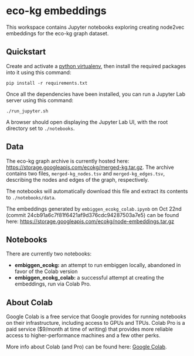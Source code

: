 # eco-kg embeddings

This workspace contains Jupyter notebooks exploring creating node2vec embeddings for the eco-kg graph dataset.

## Quickstart

Create and activate a [python virtualenv](https://docs.python.org/3/library/venv.html), then install the required packages into it using this command:

```
pip install -r requirements.txt
```

Once all the dependencies have been installed, you can run a Jupyter Lab server using this command:

```
./run_jupyter.sh
```

A browser should open displaying the Jupyter Lab UI, with the root directory set to `./notebooks`.

## Data

The eco-kg graph archive is currently hosted here: https://storage.googleapis.com/ecokg/merged-kg.tar.gz.
The archive contains two files, `merged-kg_nodes.tsv` and `merged-kg_edges.tsv`, describing the nodes
and edges of the graph, respectively.

The notebooks will automatically download this file and extract its contents to `./notebooks/data`.

The embeddings generated by `embiggen_ecokg_colab.ipynb` on Oct 22nd (commit 24cb91a6c7f81f6421af9d376cdc94287503a7e5) can be found here:
https://storage.googleapis.com/ecokg/node-embeddings.tar.gz

## Notebooks

There are currently two notebooks:
- **embiggen_ecokg:** an attempt to run embiggen locally, abandoned in favor of the Colab version
- **embiggen_ecokg_colab:** a successful attempt at creating the embeddings, run via Colab Pro.

## About Colab

Google Colab is a free service that Google provides for running notebooks on their infrastructure,
including access to GPUs and TPUs. Colab Pro is a paid service ($9/month at time of writing) that
provides more reliable access to higher-performance machines and a few other perks.

More info about Colab (and Pro) can be found here: [Google Colab](https://colab.research.google.com/?utm_source=scs-index).
